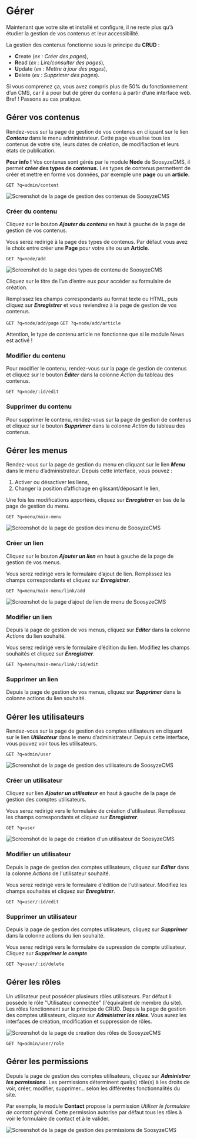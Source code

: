 # Gérer

Maintenant que votre site et installé et configuré, il ne reste plus qu’à étudier la gestion de vos contenus et leur accessibilité.

La gestion des contenus fonctionne sous le principe du **CRUD** :

* **C**reate (*ex :  Créer des pages*),
* **R**ead (*ex : Lire/consulter des pages*),
* **U**pdate (*ex : Mettre à jour des pages*),
* **D**elete (*ex : Supprimer des pages*).

Si vous comprenez ça, vous avez compris plus de 50% du fonctionnement d’un CMS, car il a pour but de gérer du contenu à partir d’une interface web. Bref ! Passons au cas pratique.

## Gérer vos contenus

Rendez-vous sur la page de gestion de vos contenus en cliquant sur le lien **_Contenu_** dans le menu administrateur. Cette page visualise tous les contenus de votre site, leurs dates de création, de modifiaction et leurs états de publication.

**Pour info !** Vos contenus sont gérés par le module **Node** de SoosyzeCMS, il permet **créer des types de contenus.** Les types de contenus permettent de créer et mettre en forme vos données, par exemple une **page** ou un **article**.

`GET ?q=admin/content`

![Screenshot de la page de gestion des contenus de SoosyzeCMS](/assets/user/soosyze-node_index-desktop.png)

### Créer du contenu

Cliquez sur le bouton **_Ajouter du contenu_** en haut à gauche de la page de gestion de vos contenus.

Vous serez redirigé à la page des types de contenus. Par défaut vous avez le choix entre créer une **Page** pour votre site ou un **Article**.

`GET ?q=node/add`

![Screenshot de la page des types de contenu de SoosyzeCMS](/assets/user/soosyze-node_add-desktop.png)

Cliquez sur le titre de l’un d’entre eux pour accéder au formulaire de création.

Remplissez les champs correspondants au format texte ou HTML, puis cliquez sur **_Enregistrer_** et vous reviendrez à la page de gestion de vos contenus.

`GET ?q=node/add/page`
`GET ?q=node/add/article`

Attention, le type de contenu article ne fonctionne que si le module News est activé !

### Modifier du contenu

Pour modifier le contenu, rendez-vous sur la page de gestion de contenus et cliquez sur le bouton **_Editer_**  dans la colonne _Action_ du tableau des contenus.

`GET ?q=node/:id/edit`

### Supprimer du contenu

Pour supprimer le contenu, rendez-vous sur la page de gestion de contenus et cliquez sur le bouton **_Supprimer_**  dans la colonne _Action_ du tableau des contenus.

## Gérer les menus

Rendez-vous sur la page de gestion du menu en cliquant sur le lien **_Menu_** dans le menu d’administrateur. Depuis cette interface, vous pouvez :

1. Activer ou désactiver les liens,
2. Changer la position d’affichage en glissant/déposant le lien,

Une fois les modifications apportées, cliquez sur **_Enregistrer_** en bas de la page de gestion du menu.

`GET ?q=menu/main-menu`

![Screenshot de la page de gestion des menu de SoosyzeCMS](/assets/user/soosyze-menu_show-desktop.png)

### Créer un lien

Cliquez sur le bouton **_Ajouter un lien_** en haut à gauche de la page de gestion de vos menus.

Vous serez redirigé vers le formulaire d’ajout de lien. Remplissez les champs correspondants et cliquez sur **_Enregistrer_**.

`GET ?q=menu/main-menu/link/add`

![Screenshot de la page d’ajout de lien de menu de SoosyzeCMS](/assets/user/soosyze-menu_link_create-desktop.png)

### Modifier un lien

Depuis la page de gestion de vos menus, cliquez sur **_Editer_** dans la colonne *Actions* du lien souhaité.

Vous serez redirigé vers le formulaire d’édition du lien. Modifiez les champs souhaités et cliquez sur **_Enregistrer_**.

`GET ?q=menu/main-menu/link/:id/edit`

### Supprimer un lien

Depuis la page de gestion de vos menus, cliquez sur **_Supprimer_** dans la colonne actions du lien souhaité.

## Gérer les utilisateurs

Rendez-vous sur la page de gestion des comptes utilisateurs en cliquant sur le lien **_Utilisateur_** dans le menu d’administrateur. 
Depuis cette interface, vous pouvez voir tous les utilisateurs.

`GET ?q=admin/user`

![Screenshot de la page de gestion des utilisateurs de SoosyzeCMS](/assets/user/soosyze-user_management-desktop.png)


### Créer un utilisateur

Cliquez sur lien **_Ajouter un utilisateur_** en haut à gauche de la page de gestion des comptes utilisateurs.

Vous serez redirigé vers le formulaire de création d'utilisateur. Remplissez les champs correspondants et cliquez sur **_Enregistrer_**.

`GET ?q=user`

![Screenshot de la page de création d'un utilisateur de SoosyzeCMS](/assets/user/soosyze-user_create-desktop.png)

### Modifier un utilisateur

Depuis la page de gestion des comptes utilisateurs, cliquez sur **_Editer_** dans la colonne *Actions* de l'utilisateur souhaité.

Vous serez redirigé vers le formulaire d'édition de l'utilisateur. Modifiez les champs souhaités et cliquez sur **_Enregistrer_**.

`GET ?q=user/:id/edit`

### Supprimer un utilisateur

Depuis la page de gestion des comptes utilisateurs, cliquez sur **_Supprimer_** dans la colonne actions du lien souhaité.

Vous serez redirigé vers le formulaire de supression de compte utilisateur. Cliquez sur **_Supprimer le compte_**.

`GET ?q=user/:id/delete`

## Gérer les rôles

Un utilisateur peut posséder plusieurs rôles utilisateurs.
Par défaut il possède le rôle "Utilisateur connectée" (l'équivalent de membre du site). Les rôles fonctionnent sur le principe de CRUD.
Depuis la page de gestion des comptes utilisateurs, cliquez sur **_Administrer les rôles_**. Vous aurez les interfaces de création, modification et suppression de rôles.

![Screenshot de la page de création des rôles de SoosyzeCMS](/assets/user/soosyze-user_roles-desktop.png)

`GET ?q=admin/user/role`

## Gérer les permissions

Depuis la page de gestion des comptes utilisateurs, cliquez sur **_Administrer les permissions_**.
Les permissions déterminent quel(s) rôle(s) à les droits de voir, créer, modifier, supprimer... selon les différentes fonctionnalités du site.

Par exemple, le module **Contact** propose la permission _Utiliser le formulaire de contact général_.
Cette permission autorise par défaut tous les rôles à voir le formulaire de contact et à le valider.

![Screenshot de la page de gestion des permissions de SoosyzeCMS](/assets/user/soosyze-user_permission-desktop.png)